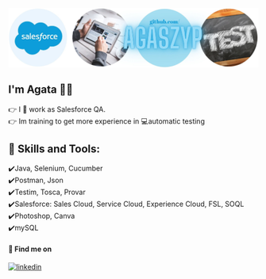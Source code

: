 ![I am GitHub Readme Generator's creator](https://github.com/AgaSzyp/AgaSzyp/blob/main/github%20banner2.jpg)


## I'm Agata 👩‍💻
👉 I 💼 work as Salesforce QA. <br>👉 Im training to get more experience in 💻automatic testing <br>


## 🧰 Skills and Tools:</h3>
✔️Java, Selenium, Cucumber <br>
✔️Postman, Json <br>
✔️Testim, Tosca, Provar  <br>
✔️Salesforce: Sales Cloud, Service Cloud, Experience Cloud, FSL, SOQL <br>
✔️Photoshop, Canva <br>
✔️mySQL


#### 🔎 Find me on 
[<img src='https://github.com/dheereshagrwal/colored-icons/blob/master/public/icons/linkedin/linkedin-horizontal.svg' alt='linkedin' height='40'>](https://www.linkedin.com/in/)  


